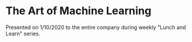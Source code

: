 # The Art of Machine Learning

Presented on 1/10/2020 to the entire company during weekly "Lunch and Learn" series.
